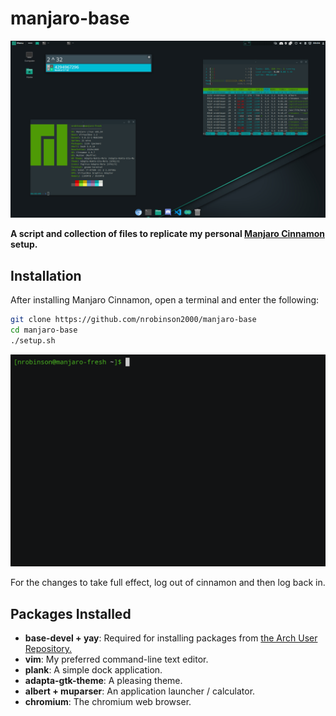 # manjaro-base

![](screenshot.png)

**A script and collection of files to replicate my personal [Manjaro Cinnamon](https://www.manjaro.org/downloads/community/cinnamon/) setup.**

## Installation

After installing Manjaro Cinnamon, open a terminal and enter the following:

```bash
git clone https://github.com/nrobinson2000/manjaro-base
cd manjaro-base
./setup.sh
```

![](cast.gif)

For the changes to take full effect, log out of cinnamon and then log back in.

## Packages Installed

* **base-devel + yay**: Required for installing packages from [the Arch User Repository.](https://aur.archlinux.org/)
* **vim**: My preferred command-line text editor.
* **plank**: A simple dock application.
* **adapta-gtk-theme**: A pleasing theme.
* **albert + muparser**: An application launcher / calculator.
* **chromium**: The chromium web browser.
